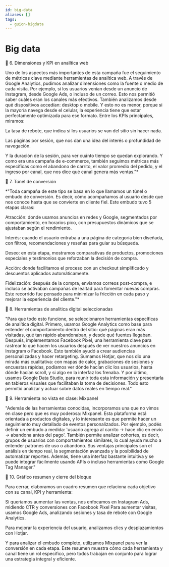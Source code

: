 ```yaml
---
id: big-data
aliases: []
tags:
  - guion-bigdata
---
```


# Big data

🔹 6. Dimensiones y KPI en analítica web

Uno de los aspectos más importantes de esta campaña fue el seguimiento de
métricas clave mediante herramientas de analítica web. A través de Google
Analytics, pudimos analizar dimensiones como la fuente o medio de cada
visita. Por ejemplo, si los usuarios venían desde un anuncio de Instagram,
desde Google Ads, o incluso de un correo. Esto nos permitió saber cuáles
eran los canales más efectivos. También analizamos desde qué dispositivos
accedían: desktop o mobile. Y esto no es menor, porque si la mayoría navega
desde el celular, la experiencia tiene que estar perfectamente optimizada
para ese formato. Entre los KPIs principales, miramos:

La tasa de rebote, que indica si los usuarios se van del sitio sin hacer
nada.

Las páginas por sesión, que nos dan una idea del interés o profundidad de
navegación.

Y la duración de la sesión, para ver cuánto tiempo se quedan explorando.
Y como era una campaña de e-commerce, también seguimos métricas más
específicas como el abandono de carrito, el valor promedio del pedido, y
el ingreso por canal, que nos dice qué canal genera más ventas."\*

🔹 7. Túnel de conversión

\*"Toda campaña de este tipo se basa en lo que llamamos un túnel o embudo
de conversión. Es decir, cómo acompañamos al usuario desde que nos conoce
hasta que se convierte en cliente fiel. Este embudo tuvo 5 etapas claras:

Atracción: donde usamos anuncios en redes y Google, segmentados por
comportamiento, en horarios pico, con presupuestos dinámicos que se
ajustaban según el rendimiento.

Interés: cuando el usuario entraba a una página de categoría bien diseñada,
con filtros, recomendaciones y reseñas para guiar su búsqueda.

Deseo: en esta etapa, mostramos comparativas de productos, promociones
especiales y testimonios que reforzaban la decisión de compra.

Acción: donde facilitamos el proceso con un checkout simplificado y
descuentos aplicados automáticamente.

Fidelización: después de la compra, enviamos correos post-compra, e
incluso se activaban campañas de lealtad para fomentar nuevas compras.
Este recorrido fue pensado para minimizar la fricción en cada paso y
mejorar la experiencia del cliente."\*

🔹 8. Herramientas de analítica digital seleccionadas

"Para que todo esto funcione, se seleccionaron herramientas específicas de
analítica digital. Primero, usamos Google Analytics como base para entender
el comportamiento dentro del sitio: qué páginas eran más visitadas, qué
tan rápido abandonaban, y desde qué fuentes llegaban. Después, implementamos
Facebook Pixel, una herramienta clave para rastrear lo que hacen los
usuarios después de ver nuestros anuncios en Instagram o Facebook. Esto
también ayudó a crear audiencias personalizadas y hacer retargeting.
Sumamos Hotjar, que nos dio una mirada más cualitativa: con mapas de calor,
grabaciones de sesiones y encuestas rápidas, podíamos ver dónde hacían
clic los usuarios, hasta dónde hacían scroll, y si algo en la interfaz
los frenaba. Y por último, usamos Google Data Studio, para reunir toda
esta información y presentarla en tableros visuales que facilitaban la
toma de decisiones. Todo esto permitió analizar y actuar sobre datos
reales en tiempo real."

🔹 9. Herramienta no vista en clase: Mixpanel

"Además de las herramientas conocidas, incorporamos una que no vimos en
clase pero que es muy poderosa: Mixpanel. Esta plataforma está orientada
a productos digitales, y lo interesante es que permite hacer un seguimiento
muy detallado de eventos personalizados. Por ejemplo, podés definir un
embudo a medida: 'usuario agrega al carrito → hace clic en envío →
abandona antes del pago'. También permite analizar cohortes, es decir,
grupos de usuarios con comportamientos similares, lo cual ayuda mucho a
entender patrones de uso o abandono. Sus ventajas principales son el
análisis en tiempo real, la segmentación avanzada y la posibilidad de
automatizar reportes. Además, tiene una interfaz bastante intuitiva y se
puede integrar fácilmente usando APIs o incluso herramientas como Google
Tag Manager."

🔹 10. Gráfico resumen y cierre del bloque

Para cerrar, elaboramos un cuadro resumen que relaciona cada objetivo
con su canal, KPI y herramienta:

Si queríamos aumentar las ventas, nos enfocamos en Instagram Ads, midiendo
CTR y conversiones con Facebook Pixel
Para aumentar visitas, usamos Google Ads, analizando sesiones y tasa de
rebote con Google Analytics.

Para mejorar la experiencia del usuario, analizamos clics y desplazamientos
con Hotjar.

Y para analizar el embudo completo, utilizamos Mixpanel para ver la
conversión en cada etapa. Este resumen muestra cómo cada herramienta y
canal tiene un rol específico, pero todos trabajan en conjunto para lograr
una estrategia integral y eficiente.
